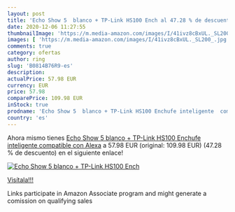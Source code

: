 ```yaml
---
layout: post
title: 'Echo Show 5  blanco + TP-Link HS100 Ench al 47.28 % de descuento'
date: 2020-12-06 11:27:55
thumbnailImage: 'https://m.media-amazon.com/images/I/41ivz8cBxUL._SL200_.jpg'
images: [ 'https://m.media-amazon.com/images/I/41ivz8cBxUL._SL200_.jpg' ]
comments: true
category: ofertas
author: ring
slug: 'B0814B76R9-es'
description:
actualPrice: 57.98 EUR
currency: EUR
price: 57.98
comparePrice: 109.98 EUR
inStock: true
prodname: 'Echo Show 5  blanco + TP-Link HS100 Enchufe inteligente  compatible con Alexa'
country: 'es'
---
```


Ahora mismo tienes [Echo Show 5  blanco + TP-Link HS100 Enchufe inteligente  compatible con Alexa](https://www.amazon.es/dp/B0814B76R9/?tag=tolees-21) a 57.98 EUR (original: 109.98 EUR) (47.28 %  de descuento) en el siguiente enlace!

[![Echo Show 5  blanco + TP-Link HS100 Ench](https://m.media-amazon.com/images/I/41ivz8cBxUL._SL200_.jpg)](https://www.amazon.es/dp/B0814B76R9/?tag=tolees-21)

[Visítala!!!](https://www.amazon.es/dp/B0814B76R9/?tag=tolees-21)

Links participate in Amazon Associate program and might generate a comission on qualifying sales
